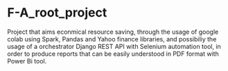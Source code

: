 # F-A_root_project
Project that aims econmical resource saving, through the usage of google colab using Spark, Pandas and Yahoo finance libraries, and possibiliy the usage of a orchestrator Django REST API with Selenium automation tool, in order to produce reports that can be easily understood in PDF format with Power Bi tool.
